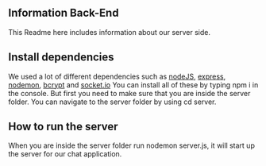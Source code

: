 ## Information Back-End
This Readme here includes information about our server side.

## Install dependencies
We used a lot of different dependencies such as [nodeJS](https://nodejs.org/en/), [express](https://expressjs.com/), [nodemon](https://nodemon.io), [bcrypt](https://www.npmjs.com/package/bcrypt) and [socket.io](https://socket.io/) You can install all of these by typing npm i in the console. But first you need to make sure that you are inside the server folder. You can navigate to the server folder by using cd server.

## How to run the server
When you are inside the server folder run nodemon server.js, it will start up the server for our chat application.